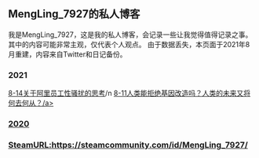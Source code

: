 ## MengLing_7927的私人博客

我是MengLing_7927，这是我的私人博客，会记录一些让我觉得值得记录之事。其中的内容可能非常主观，仅代表个人观点。
由于数据丢失，本页面于2021年8月重建，内容来自Twitter和日记备份。

### 2021

<a href="/2021/8-14">8-14关于阿里员工性骚扰的思考</a>/n
<a href="/2021/8-11人类能拒绝基因改造吗？人类的未来又将何去何从？">8-11人类能拒绝基因改造吗？人类的未来又将何去何从？/a>
### 2020

### SteamURL:https://steamcommunity.com/id/MengLing_7927/
